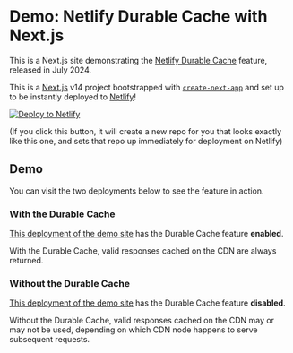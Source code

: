 # Demo: Netlify Durable Cache with Next.js

This is a Next.js site demonstrating the [Netlify Durable
Cache](https://docs.netlify.com/platform/caching/#durable-directive) feature,
released in July 2024.

This is a [Next.js](https://nextjs.org/) v14 project bootstrapped with
[`create-next-app`](https://github.com/vercel/next.js/tree/canary/packages/create-next-app) and set up to be instantly deployed to [Netlify](https://url.netlify.com/SyTBPVamO)!

[![Deploy to Netlify](https://www.netlify.com/img/deploy/button.svg)](https://app.netlify.com/start/deploy?repository=https://github.com/serhalp/next.js-netlify-durable-cache-demo&utm_source=github&utm_medium=nextstarter-cs&utm_campaign=devex-cs)

(If you click this button, it will create a new repo for you that looks exactly
like this one, and sets that repo up immediately for deployment on Netlify)

## Demo

You can visit the two deployments below to see the feature in action.

### With the Durable Cache

[This deployment of the demo site](https://nextjs-netlify-durable-cache-demo.netlify.app/)
has the Durable Cache feature **enabled**.

With the Durable Cache, valid responses cached on the CDN are always returned.

### Without the Durable Cache

[This deployment of the demo site](https://6685d117714ca41686e1a306--nextjs-netlify-durable-cache-demo.netlify.app/)
has the Durable Cache feature **disabled**.

Without the Durable Cache, valid responses cached on the CDN may or may not be used,
depending on which CDN node happens to serve subsequent requests.
